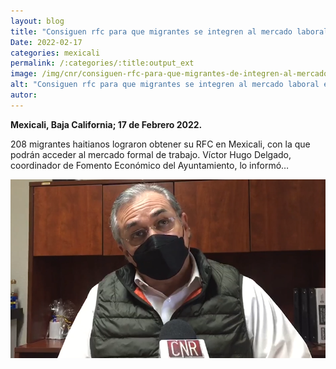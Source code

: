 ```yaml
---
layout: blog
title: "Consiguen rfc para que migrantes se integren al mercado laboral en la localidad"
Date: 2022-02-17
categories: mexicali
permalink: /:categories/:title:output_ext
image: /img/cnr/consiguen-rfc-para-que-migrantes-de-integren-al-mercado-laboral.png
alt: "Consiguen rfc para que migrantes se integren al mercado laboral en la localidad"
autor:
---
```


**Mexicali, Baja California; 17 de Febrero 2022.** 

208 migrantes haitianos lograron obtener su RFC en Mexicali, con la que podrán acceder al mercado formal de trabajo. Víctor Hugo Delgado, coordinador de Fomento Económico del Ayuntamiento, lo informó…

<div id="carouselExampleSlidesOnly" class="carousel slide" data-ride="carousel">
  <div class="carousel-inner">
    <div class="carousel-item active">
       <img class="d-block w-100" src="/img/cnr/consiguen-rfc-para-que-migrantes-de-integren-al-mercado-laboral.png" loading="lazy"  alt="Consiguen rfc para que migrantes se integren al mercado laboral en la localidad">
    </div>
  </div>
</div>